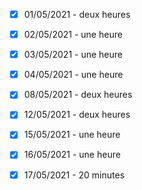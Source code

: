 - [x] 01/05/2021 - deux heures
- [x] 02/05/2021 - une heure
- [x] 03/05/2021 - une heure
- [x] 04/05/2021 - une heure
- [x] 08/05/2021 - deux heures
- [x] 12/05/2021 - deux heures
- [x] 15/05/2021 - une heure
- [x] 16/05/2021 - une heure
- [x] 17/05/2021 - 20 minutes

